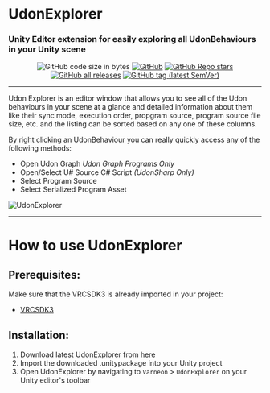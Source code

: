 # UdonExplorer
### Unity Editor extension for easily exploring all UdonBehaviours in your Unity scene

<div align="center">

![GitHub code size in bytes](https://img.shields.io/github/languages/code-size/Varneon/UdonExplorer?style=for-the-badge)
[![GitHub](https://img.shields.io/github/license/Varneon/UdonExplorer?color=blue&style=for-the-badge)](https://github.com/Varneon/UdonExplorer/blob/main/LICENSE)
[![GitHub Repo stars](https://img.shields.io/github/stars/Varneon/UdonExplorer?style=for-the-badge)](https://github.com/Varneon/UdonExplorer/stargazers)
[![GitHub all releases](https://img.shields.io/github/downloads/Varneon/UdonExplorer/total?color=blue&style=for-the-badge)](https://github.com/Varneon/UdonExplorer/releases)
[![GitHub tag (latest SemVer)](https://img.shields.io/github/v/tag/Varneon/UdonExplorer?color=blue&label=Release&sort=semver&style=for-the-badge)](https://github.com/Varneon/UdonExplorer/releases/latest)

</div>

---

Udon Explorer is an editor window that allows you to see all of the Udon behaviours in your scene at a glance and detailed information about them like their sync mode, execution order, propgram source, program source file size, etc. and the listing can be sorted based on any one of these columns.

By right clicking an UdonBehaviour you can really quickly access any of the following methods:
* Open Udon Graph *Udon Graph Programs Only*
* Open/Select U# Source C# Script *(UdonSharp Only)*
* Select Program Source
* Select Serialized Program Asset

![UdonExplorer](https://i.imgur.com/P07xFsf.png)

---

# How to use UdonExplorer
## Prerequisites:
Make sure that the VRCSDK3 is already imported in your project:
* [VRCSDK3](https://vrchat.com/download/sdk3-worlds)

## Installation:
1. Download latest UdonExplorer from [here](https://github.com/Varneon/UdonExplorer/releases/latest)
2. Import the downloaded .unitypackage into your Unity project
3. Open UdonExplorer by navigating to `Varneon` > `UdonExplorer` on your Unity editor's toolbar
